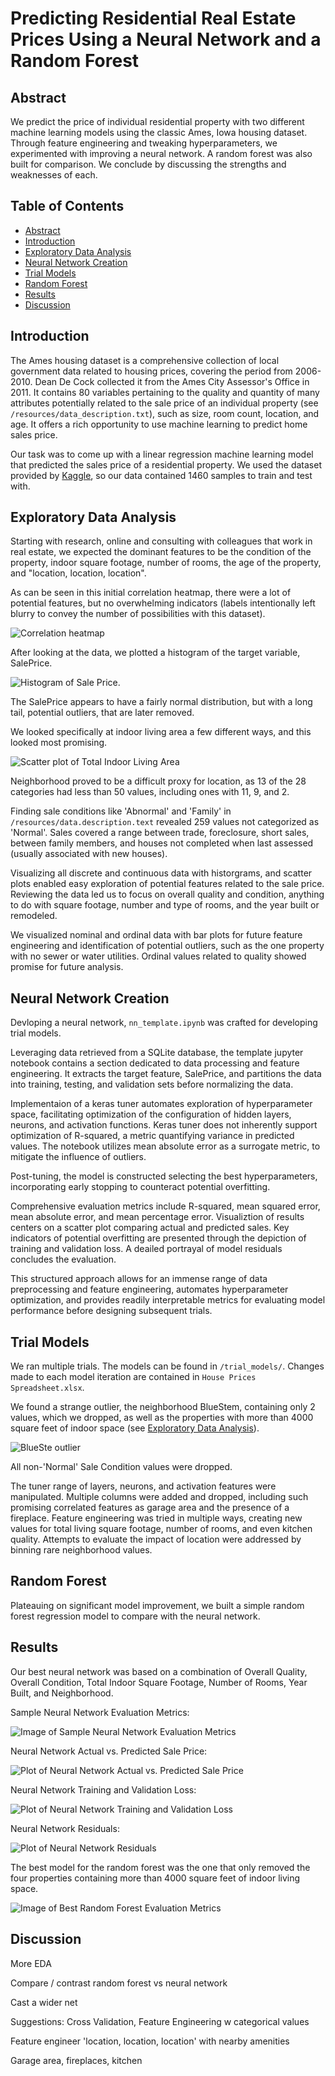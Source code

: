 # Predicting Residential Real Estate Prices Using a Neural Network and a Random Forest

## Abstract

We predict the price of individual residential property with two different machine learning models using the classic Ames, Iowa housing dataset. Through feature engineering and tweaking hyperparameters, we experimented with improving a neural network. A random forest was also built for comparison. We conclude by discussing the strengths and weaknesses of each.

## Table of Contents

- [Abstract](#abstract)
- [Introduction](#introduction)
- [Exploratory Data Analysis](#exploratory-data-analysis)
- [Neural Network Creation](#neural-network-creation)
- [Trial Models](#trial-models)
- [Random Forest](#random-forest)
- [Results](#results)
- [Discussion](#discussion)

## Introduction

The Ames housing dataset is a comprehensive collection of local government data related to housing prices, covering the period from 2006-2010. Dean De Cock collected it from the Ames City Assessor's Office in 2011. It contains 80 variables pertaining to the quality and quantity of many attributes potentially related to the sale price of an individual property (see `/resources/data_description.txt`), such as size, room count, location, and age. It offers a rich opportunity to use machine learning to predict home sales price.

Our task was to come up with a linear regression machine learning model that predicted the sales price of a residential property. We used the dataset provided by [Kaggle](https://www.kaggle.com/competitions/house-prices-advanced-regression-techniques), so our data contained 1460 samples to train and test with.

## Exploratory Data Analysis

Starting with research, online and consulting with colleagues that work in real estate, we expected the dominant features to be the condition of the property, indoor square footage, number of rooms, the age of the property, and "location, location, location".

As can be seen in this initial correlation heatmap, there were a lot of potential features, but no overwhelming indicators (labels intentionally left blurry to convey the number of possibilities with this dataset).

![Correlation heatmap](/images/correlation_heatmap_initial.png)

After looking at the data, we plotted a histogram of the target variable, SalePrice.

![Histogram of Sale Price](/images/eda_sale_price_hist.png).

The SalePrice appears to have a fairly normal distribution, but with a long tail, potential outliers, that are later removed.

We looked specifically at indoor living area a few different ways, and this looked most promising.

![Scatter plot of Total Indoor Living Area](/images/eda_sale_price_GrLivArea_BsmtFinSF.png)

Neighborhood proved to be a difficult proxy for location, as 13 of the 28 categories had less than 50 values, including ones with 11, 9, and 2.

Finding sale conditions like 'Abnormal' and 'Family' in `/resources/data.description.text` revealed 259 values not categorized as 'Normal'. Sales covered a range between trade, foreclosure, short sales, between family members, and houses not completed when last assessed (usually associated with new houses).

Visualizing all discrete and continuous data with historgrams, and scatter plots enabled easy exploration of potential features related to the sale price. Reviewing the data led us to focus on overall quality and condition, anything to do with square footage, number and type of rooms, and the year built or remodeled.

We visualized nominal and ordinal data with bar plots for future feature engineering and identification of potential outliers, such as the one property with no sewer or water utilities. Ordinal values related to quality showed promise for future analysis.

## Neural Network Creation

Devloping a neural network, `nn_template.ipynb` was crafted for developing trial models. 

Leveraging data retrieved from a SQLite database, the template jupyter notebook contains a section dedicated to data processing and feature engineering. It extracts the target feature, SalePrice, and partitions the data into training, testing, and validation sets before normalizing the data.

Implementaion of a keras tuner automates exploration of hyperparameter space, facilitating optimization of the configuration of hidden layers, neurons, and activation functions. Keras tuner does not inherently support optimization of R-squared, a metric quantifying variance in predicted values. The notebook utilizes mean absolute error as a surrogate metric, to mitigate the influence of outliers.

Post-tuning, the model is constructed selecting the best hyperparameters, incorporating early stopping to counteract potential overfitting. 

Comprehensive evaluation metrics include R-squared, mean squared error, mean absolute error, and mean percentage error. Visualiztion of results centers on a scatter plot comparing actual and predicted sales. Key indicators of potential overfitting are presented through the depiction of training and validation loss. A deailed portrayal of model residuals concludes the evaluation.

This structured approach allows for an immense range of data preprocessing and feature engineering, automates hyperparameter optimization, and provides readily interpretable metrics for evaluating model performance before designing subsequent trials.

## Trial Models

We ran multiple trials. The models can be found in `/trial_models/`. Changes made to each model iteration are contained in `House Prices Spreadsheet.xlsx`.

We found a strange outlier, the neighborhood BlueStem, containing only 2 values, which we dropped, as well as the properties with more than 4000 square feet of indoor space (see [Exploratory Data Analysis](#exploratory-data-analysis)).

![BlueSte outlier](/images/BlueSte_after_scaling.png)

All non-'Normal' Sale Condition values were dropped.

The tuner range of layers, neurons, and activation features were manipulated. Multiple columns were added and dropped, including such promising correlated features as garage area and the presence of a fireplace. Feature engineering was tried in multiple ways, creating new values for total living square footage, number of rooms, and even kitchen quality. Attempts to evaluate the impact of location were addressed by binning rare neighborhood values.

## Random Forest

Plateauing on significant model improvement, we built a simple random forest regression model to compare with the neural network.

## Results

Our best neural network was based on a combination of Overall Quality, Overall Condition, Total Indoor Square Footage, Number of Rooms, Year Built, and Neighborhood.

Sample Neural Network Evaluation Metrics:

![Image of Sample Neural Network Evaluation Metrics](/images/nn_results.png)

Neural Network Actual vs. Predicted Sale Price:

![Plot of Neural Network Actual vs. Predicted Sale Price](/images/nn_scatter.png)

Neural Network Training and Validation Loss:

![Plot of Neural Network Training and Validation Loss](/images/nn_loss.png)

Neural Network Residuals:

![Plot of Neural Network Residuals](/images/nn_residuals.png)

The best model for the random forest was the one that only removed the four properties containing more than 4000 square feet of indoor living space.

![Image of Best Random Forest Evaluation Metrics](/images/rf_results_best.png)

## Discussion

More EDA

Compare / contrast random forest vs neural network

Cast a wider net

Suggestions: Cross Validation, Feature Engineering w categorical values

Feature engineer 'location, location, location' with nearby amenities

Garage area, fireplaces, kitchen
